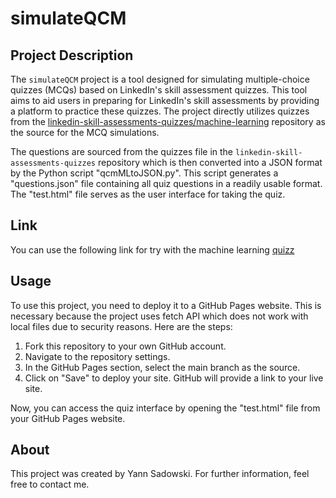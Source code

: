 # simulateQCM

## Project Description

The `simulateQCM` project is a tool designed for simulating multiple-choice quizzes (MCQs) based on LinkedIn's skill assessment quizzes. This tool aims to aid users in preparing for LinkedIn's skill assessments by providing a platform to practice these quizzes. The project directly utilizes quizzes from the [linkedin-skill-assessments-quizzes/machine-learning](https://github.com/Ebazhanov/linkedin-skill-assessments-quizzes/tree/main/machine-learning) repository as the source for the MCQ simulations.

The questions are sourced from the quizzes file in the `linkedin-skill-assessments-quizzes` repository which is then converted into a JSON format by the Python script "qcmMLtoJSON.py". This script generates a "questions.json" file containing all quiz questions in a readily usable format. The "test.html" file serves as the user interface for taking the quiz.

## Link
You can use the following link for try with the machine learning [quizz](https://yannsadowski.github.io/simulateQCM/test.html)

## Usage 

To use this project, you need to deploy it to a GitHub Pages website. This is necessary because the project uses fetch API which does not work with local files due to security reasons. Here are the steps:

1. Fork this repository to your own GitHub account.
2. Navigate to the repository settings.
3. In the GitHub Pages section, select the main branch as the source.
4. Click on "Save" to deploy your site. GitHub will provide a link to your live site.

Now, you can access the quiz interface by opening the "test.html" file from your GitHub Pages website.

## About

This project was created by Yann Sadowski. For further information, feel free to contact me.


